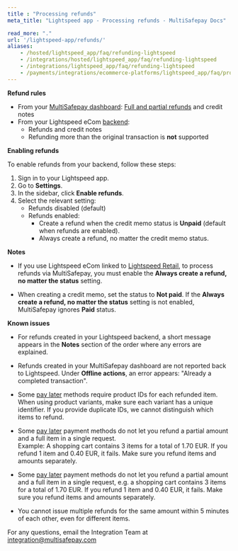 ```yaml
---
title : "Processing refunds"
meta_title: "Lightspeed app - Processing refunds - MultiSafepay Docs"

read_more: "."
url: '/lightspeed-app/refunds/'
aliases:
    - /hosted/lightspeed_app/faq/refunding-lightspeed
    - /integrations/hosted/lightspeed_app/faq/refunding-lightspeed
    - /integrations/lightspeed_app/faq/refunding-lightspeed
    - /payments/integrations/ecommerce-platforms/lightspeed_app/faq/processing-refunds/
---
```

**Refund rules**  

- From your [MultiSafepay dashboard](https://merchant.multisafepay.com): [Full and partial refunds](/payments/refunds/) and credit notes
- From your Lightspeed eCom [backend](/glossaries/multisafepay-glossary/#backend):  
    - Refunds and credit notes 
    - Refunding more than the original transaction is **not** supported

**Enabling refunds**

To enable refunds from your backend, follow these steps:

1. Sign in to your Lightspeed app.
2. Go to **Settings**.
3. In the sidebar, click **Enable refunds**.
4. Select the relevant setting:
    - Refunds disabled (default)
    - Refunds enabled:
        - Create a refund when the credit memo status is **Unpaid** (default when refunds are enabled).
        - Always create a refund, no matter the credit memo status.

**Notes**

- If you use Lightspeed eCom linked to [Lightspeed Retail](https://www.lightspeedhq.nl/kassasysteem/retail/), to process refunds via MultiSafepay, you must enable the **Always create a refund, no matter the status** setting.

- When creating a credit memo, set the status to **Not paid**. If the **Always create a refund, no matter the status** setting is not enabled, MultiSafepay ignores **Paid** status.

**Known issues**

- For refunds created in your Lightspeed backend, a short message appears in the **Notes** section of the order where any errors are explained.

- Refunds created in your MultiSafepay dashboard are not reported back to Lightspeed. Under **Offline actions**, an error appears: "Already a completed transaction".

- Some [pay later](/payment-methods/pay-later/) methods require product IDs for each refunded item. When using product variants, make sure each variant has a unique identifier. If you provide duplicate IDs, we cannot distinguish which items to refund.

- Some [pay later](/payment-methods/pay-later/) payment methods do not let you refund a partial amount and a full item in a single request.  
Example: A shopping cart contains 3 items for a total of 1.70 EUR. If you refund 1 item and 0.40 EUR, it fails. Make sure you refund items and amounts separately.

- Some [pay later](/payment-methods/pay-later/) payment methods do not let you refund a partial amount and a full item in a single request, e.g. a shopping cart contains 3 items for a total of 1.70 EUR. If you refund 1 item and 0.40 EUR, it fails. Make sure you refund items and amounts separately.

- You cannot issue multiple refunds for the same amount within 5 minutes of each other, even for different items. 

For any questions, email the Integration Team at <integration@multisafepay.com>
